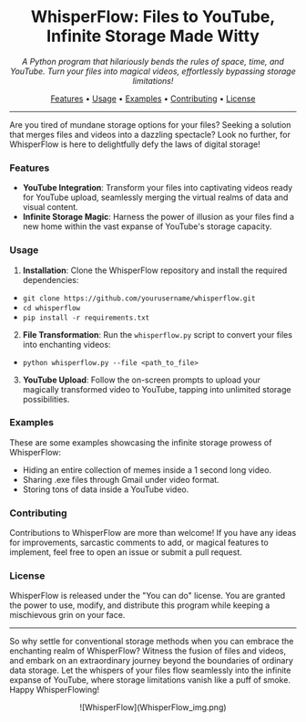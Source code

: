 <h1 align="center">WhisperFlow: Files to YouTube, Infinite Storage Made Witty</h1>

<p align="center">
  <i>A Python program that hilariously bends the rules of space, time, and YouTube. Turn your files into magical videos, effortlessly bypassing storage limitations!</i>
</p>

<p align="center">
  <a href="#features">Features</a> •
  <a href="#usage">Usage</a> •
  <a href="#examples">Examples</a> •
  <a href="#contributing">Contributing</a> •
  <a href="#license">License</a>
</p>

---

Are you tired of mundane storage options for your files? Seeking a solution that merges files and videos into a dazzling spectacle? Look no further, for WhisperFlow is here to delightfully defy the laws of digital storage!

### Features

- **YouTube Integration**: Transform your files into captivating videos ready for YouTube upload, seamlessly merging the virtual realms of data and visual content.
- **Infinite Storage Magic**: Harness the power of illusion as your files find a new home within the vast expanse of YouTube's storage capacity.

### Usage

1. **Installation**: Clone the WhisperFlow repository and install the required dependencies:
- ```git clone https://github.com/yourusername/whisperflow.git```
- ```cd whisperflow```
- ```pip install -r requirements.txt```

2. **File Transformation**: Run the `whisperflow.py` script to convert your files into enchanting videos:
- ```python whisperflow.py --file <path_to_file>```

3. **YouTube Upload**: Follow the on-screen prompts to upload your magically transformed video to YouTube, tapping into unlimited storage possibilities.

### Examples

These are some examples showcasing the infinite storage prowess of WhisperFlow:

- Hiding an entire collection of memes inside a 1 second long video.
- Sharing .exe files through Gmail under video format.
- Storing tons of data inside a YouTube video.

### Contributing

Contributions to WhisperFlow are more than welcome! If you have any ideas for improvements, sarcastic comments to add, or magical features to implement, feel free to open an issue or submit a pull request.

### License

WhisperFlow is released under the "You can do" license. You are granted the power to use, modify, and distribute this program while keeping a mischievous grin on your face.

---

So why settle for conventional storage methods when you can embrace the enchanting realm of WhisperFlow? Witness the fusion of files and videos, and embark on an extraordinary journey beyond the boundaries of ordinary data storage. Let the whispers of your files flow seamlessly into the infinite expanse of YouTube, where storage limitations vanish like a puff of smoke. Happy WhisperFlowing!

<p align="center">
    ![WhisperFlow](WhisperFlow_img.png)
</p>
